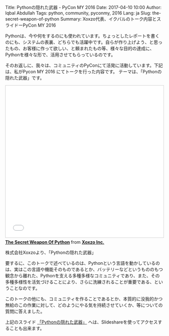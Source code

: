 Title: Pythonの隠れた武器 - PyCon MY 2016 
Date: 2017-04-10 10:00 
Author: Iqbal Abdullah 
Tags: python, community, pyconmy, 2016 
Lang: ja
Slug: the-secret-weapon-of-python 
Summary: Xoxzo代表、イクバルのトーク内容とスライドーPyCon MY 2016

Pythonは、今や何をするのにも使われています。ちょっとしたレポートを書くのにも、システムの表裏、どちらでも活躍中です。自らが作り上げよう、と思ったもの、お客様に作って欲しい、と頼まれたもの等、様々な目的の達成に、Pythonを様々な形で、活用させてもらっているのです。 

そのお返しに、我々は、コミュニティのPyConにて活発に活動しています。下記は、私がPycon MY 2016 にてトークを行った内容です。
テーマは、「Pythonの隠れた武器」です。

<iframe src="//www.slideshare.net/slideshow/embed_code/key/aTy9dSEzoSlVCV"
width="595" height="485" frameborder="0" marginwidth="0" marginheight="0"
scrolling="no" style="border:1px solid #CCC; border-width:1px;
margin-bottom:5px; max-width: 100%;" allowfullscreen> </iframe> <div
style="margin-bottom:5px"> <strong> <a
href="//www.slideshare.net/xoxzo/the-secret-weapon-of-python" title="The Secret
Weapon Of Python" target="_blank">The Secret Weapon Of Python</a> </strong> from
<strong><a target="_blank" href="//www.slideshare.net/xoxzo">Xoxzo
Inc.</a></strong> </div>

株式会社Xoxzoより、「Pythonの隠れた武器」

要するに、このトークで述べているのは、Pythonという言語を動かしているのは、実はこの言語や機能そのものであるとか、バッテリーなどというもののもつ観念から離れた、Pythonを支える多種多様なコミュニティであり、また、その多種多様性を活気づけることにより、さらに洗練されることが重要である、ということなのです。

このトークの他にも、コミュニティを作ることであるとか、本質的に没我的かつ無給のこの作業に対して、どのようにやる気を持続させていくか、等についての質問に答えました。

上記のスライド [「Pythonの隠れた武器」](http://www.slideshare.net/xoxzo/the-secret-weapon-of-python) へは、Slideshareを使ってアクセスすることも出来ます。
